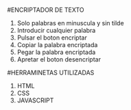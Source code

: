 #ENCRIPTADOR DE TEXTO
1. Solo palabras en minuscula y sin tilde
2. Introducir cualquier palabra
3. Pulsar el boton encriptar
4. Copiar la palabra encriptada
5. Pegar la palabra encriptada
6. Apretar el boton desencriptar

#HERRAMINETAS UTILIZADAS
1. HTML
2. CSS
3. JAVASCRIPT
